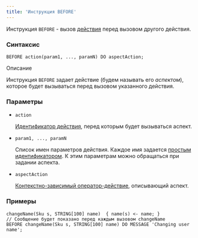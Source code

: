 ```yaml
---
title: 'Инструкция BEFORE'
---
```


Инструкция `BEFORE` - вызов [действия](Actions.md) перед вызовом другого действия. 

### Синтаксис

    BEFORE action(param1, ..., paramN) DO aspectAction;

Описание

Инструкция `BEFORE` задает действие (будем называть его *аспектом*), которое будет вызываться перед вызовом указанного действия.

### Параметры

- `action`

    [Идентификатор действия](IDs.md#propertyid), перед которым будет вызываться аспект.

- `param1, ..., paramN`

    Список имен параметров действия. Каждое имя задается [простым идентификатором](IDs.md#id). К этим параметрам можно обращаться при задании аспекта.

- `aspectAction`

    [Контекстно-зависимый оператор-действие](Action_operators.md#contextdependent), описывающий аспект.

### Примеры

```lsf
changeName(Sku s, STRING[100] name)  { name(s) <- name; }
// Сообщение будет показано перед каждым вызовом changeName
BEFORE changeName(Sku s, STRING[100] name) DO MESSAGE 'Changing user name'; 
```
